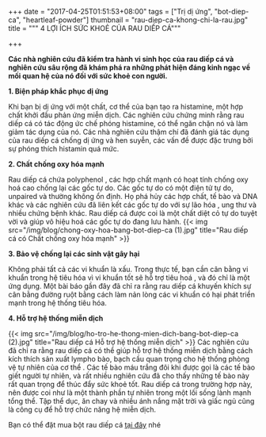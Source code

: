 +++
date = "2017-04-25T01:51:53+08:00"
tags = ["Trị dị ứng", "bot-diep-ca", "heartleaf-powder"]
thumbnail = "rau-diep-ca-khong-chi-la-rau.jpg"
title = """ 4 LỢI ÍCH SỨC KHOẺ CỦA RAU DIẾP CÁ"""

+++

**Các nhà nghiên cứu đã kiểm tra hành vi sinh học của rau diếp cá và nghiên cứu sâu rộng đã khám phá ra những phát hiện đáng kinh ngạc về mối quan hệ của nó đối với sức khoẻ con người.**

**1. Biện pháp khắc phục dị ứng**

Khi bạn bị dị ứng với một chất, cơ thể của bạn tạo ra histamine, một hợp chất khởi đầu phản ứng miễn dịch. Các nghiên cứu chứng minh rằng rau diếp cá có tác động ức chế phóng histamine, có thể ngăn chặn nó và làm giảm tác dụng của nó. Các nhà nghiên cứu thậm chí đã đánh giá tác dụng của rau diếp cá chống dị ứng và hen suyễn, các vấn đề được đặc trưng bởi sự phóng thích histamin quá mức. 

**2. Chất chống oxy hóa mạnh**

Rau diếp cá chứa polyphenol , các hợp chất mạnh có hoạt tính chống oxy hoá cao chống lại các gốc tự do. Các gốc tự do có một điện tử tự do, unpaired và thường không ổn định. Họ phá hủy các hợp chất, tế bào và DNA khác và các nghiên cứu đã liên kết các gốc tự do với sự lão hóa , ung thư và nhiều chứng bệnh khác. Rau diếp cá được coi là một chất diệt cỏ tự do tuyệt vời và giúp vô hiệu hoá các gốc tự do đang lưu hành. 
{{< img src="/img/blog/chong-oxy-hoa-bang-bot-diep-ca (1).jpg" title="Rau diếp cá có Chất chống oxy hóa mạnh" >}}

**3. Bảo vệ chống lại các sinh vật gây hại**

Không phải tất cả các vi khuẩn là xấu. Trong thực tế, bạn cần cân bằng vi khuẩn trong hệ tiêu hóa vì vi khuẩn tốt sẽ hỗ trợ tiêu hoá , và đó chỉ là một ứng dụng. Một bài báo gần đây đã chỉ ra rằng rau diếp cá khuyến khích sự cân bằng đường ruột bằng cách làm nản lòng các vi khuẩn có hại phát triển mạnh trong hệ thống tiêu hóa. 

**4. Hỗ trợ hệ thống miễn dịch**

{{< img src="/img/blog/ho-tro-he-thong-mien-dich-bang-bot-diep-ca (2).jpg" title="Rau diếp cá Hỗ trợ hệ thống miễn dịch" >}}
Các nghiên cứu đã chỉ ra rằng rau diếp cá có thể giúp hỗ trợ hệ thống miễn dịch bằng cách kích thích sản xuất lympho bào, bạch cầu quan trọng cho hệ thống phòng vệ tự nhiên của cơ thể . Các tế bào máu trắng đôi khi được gọi là các tế bào giết người tự nhiên, và rất nhiều nghiên cứu đã cho thấy những tế bào này rất quan trọng để thúc đẩy sức khoẻ tốt. Rau diếp cá trong trường hợp này, nên được coi như là một thành phần tự nhiên trong một lối sống lành mạnh tổng thể. Tập thể dục, ăn chay  và nhiều ánh nắng mặt trời và giấc ngủ cũng là công cụ để hỗ trợ chức năng hệ miễn dịch.

Bạn có thể đặt mua bột rau diếp cá [tại đây](/san-pham/bột-rau-diếp-cá-50g/) nhé
